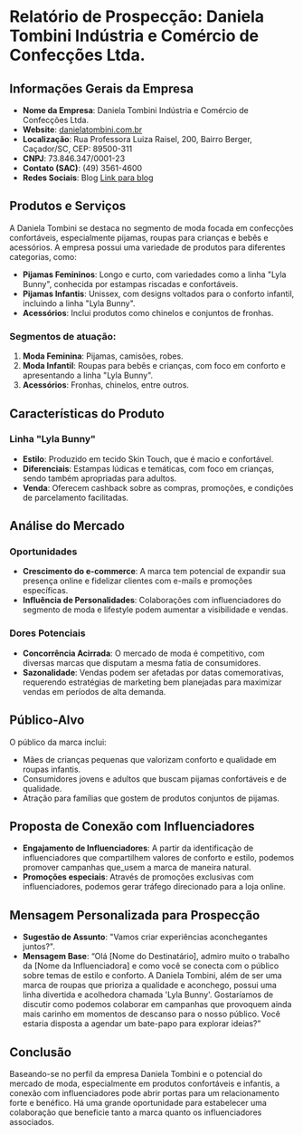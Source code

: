 # Relatório de Prospecção: Daniela Tombini Indústria e Comércio de Confecções Ltda.

## Informações Gerais da Empresa
- **Nome da Empresa**: Daniela Tombini Indústria e Comércio de Confecções Ltda.
- **Website**: [danielatombini.com.br](http://www.danielatombini.com.br)
- **Localização**: Rua Professora Luiza Raisel, 200, Bairro Berger, Caçador/SC, CEP: 89500-311
- **CNPJ**: 73.846.347/0001-23
- **Contato (SAC)**: (49) 3561-4600
- **Redes Sociais**: Blog [Link para blog](https://blog.danielatombini.com.br/)

## Produtos e Serviços
A Daniela Tombini se destaca no segmento de moda focada em confecções confortáveis, especialmente pijamas, roupas para crianças e bebês e acessórios. A empresa possui uma variedade de produtos para diferentes categorias, como:
- **Pijamas Femininos**: Longo e curto, com variedades como a linha "Lyla Bunny", conhecida por estampas riscadas e confortáveis.
- **Pijamas Infantis**: Unissex, com designs voltados para o conforto infantil, incluindo a linha "Lyla Bunny".
- **Acessórios**: Inclui produtos como chinelos e conjuntos de fronhas.

### Segmentos de atuação:
1. **Moda Feminina**: Pijamas, camisões, robes.
2. **Moda Infantil**: Roupas para bebês e crianças, com foco em conforto e apresentando a linha "Lyla Bunny".
3. **Acessórios**: Fronhas, chinelos, entre outros.

## Características do Produto
### Linha "Lyla Bunny"
- **Estilo**: Produzido em tecido Skin Touch, que é macio e confortável.
- **Diferenciais**: Estampas lúdicas e temáticas, com foco em crianças, sendo também apropriadas para adultos.
- **Venda**: Oferecem cashback sobre as compras, promoções, e condições de parcelamento facilitadas.

## Análise do Mercado
### Oportunidades
- **Crescimento do e-commerce**: A marca tem potencial de expandir sua presença online e fidelizar clientes com e-mails e promoções específicas.
- **Influência de Personalidades**: Colaborações com influenciadores do segmento de moda e lifestyle podem aumentar a visibilidade e vendas.

### Dores Potenciais
- **Concorrência Acirrada**: O mercado de moda é competitivo, com diversas marcas que disputam a mesma fatia de consumidores.
- **Sazonalidade**: Vendas podem ser afetadas por datas comemorativas, requerendo estratégias de marketing bem planejadas para maximizar vendas em períodos de alta demanda.

## Público-Alvo
O público da marca inclui:
- Mães de crianças pequenas que valorizam conforto e qualidade em roupas infantis.
- Consumidores jovens e adultos que buscam pijamas confortáveis e de qualidade.
- Atração para famílias que gostem de produtos conjuntos de pijamas.

## Proposta de Conexão com Influenciadores
- **Engajamento de Influenciadores**: A partir da identificação de influenciadores que compartilhem valores de conforto e estilo, podemos promover campanhas que_usem a marca de maneira natural.
- **Promoções especiais**: Através de promoções exclusivas com influenciadores, podemos gerar tráfego direcionado para a loja online.

## Mensagem Personalizada para Prospecção
- **Sugestão de Assunto**: "Vamos criar experiências aconchegantes juntos?".
- **Mensagem Base**:
 “Olá [Nome do Destinatário], admiro muito o trabalho da [Nome da Influenciadora] e como você se conecta com o público sobre temas de estilo e conforto. A Daniela Tombini, além de ser uma marca de roupas que prioriza a qualidade e aconchego, possui uma linha divertida e acolhedora chamada 'Lyla Bunny'. Gostaríamos de discutir como podemos colaborar em campanhas que provoquem ainda mais carinho em momentos de descanso para o nosso público. Você estaria disposta a agendar um bate-papo para explorar ideias?”

## Conclusão
Baseando-se no perfil da empresa Daniela Tombini e o potencial do mercado de moda, especialmente em produtos confortáveis e infantis, a conexão com influenciadores pode abrir portas para um relacionamento forte e benéfico. Há uma grande oportunidade para estabelecer uma colaboração que beneficie tanto a marca quanto os influenciadores associados.